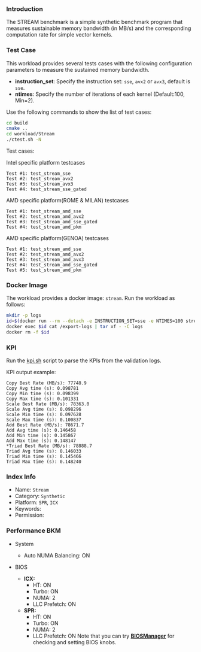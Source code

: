 ### Introduction

The STREAM benchmark is a simple synthetic benchmark program that measures sustainable memory bandwidth (in MB/s) and the corresponding computation rate for simple vector kernels.

### Test Case

This workload provides several tests  cases with the following configuration parameters to measure the sustained memory bandwidth.

- **instruction_set**: Specify the instruction set: `sse`, `avx2` or `avx3`, default is `sse`.
- **ntimes**: Specify the number of iterations of each kernel (Default:100, Min=2).

Use the following commands to show the list of test cases:

```bash
cd build
cmake ..
cd workload/Stream
./ctest.sh -N
```

Test cases:

Intel specific platform testcases

```plaintext
Test #1: test_stream_sse
Test #2: test_stream_avx2
Test #3: test_stream_avx3
Test #4: test_stream_sse_gated
```

AMD specific platform(ROME & MILAN) testcases

```plaintext
Test #1: test_stream_amd_sse
Test #2: test_stream_amd_avx2
Test #3: test_stream_amd_sse_gated
Test #4: test_stream_amd_pkm
```

AMD specific platform(GENOA) testcases

```plaintext
Test #1: test_stream_amd_sse
Test #2: test_stream_amd_avx2
Test #3: test_stream_amd_avx3
Test #4: test_stream_amd_sse_gated
Test #5: test_stream_amd_pkm
```

### Docker Image

The workload provides a docker image: `stream`. 
Run the workload as follows:

```bash
mkdir -p logs
id=$(docker run --rm --detach -e INSTRUCTION_SET=sse -e NTIMES=100 stream)
docker exec $id cat /export-logs | tar xf - -C logs
docker rm -f $id
```

### KPI

Run the [kpi.sh](kpi.sh) script to parse the KPIs from the validation logs.

KPI output example:

```log
Copy Best Rate (MB/s): 77748.9
Copy Avg time (s): 0.098781
Copy Min time (s): 0.098399
Copy Max time (s): 0.101331
Scale Best Rate (MB/s): 78363.0
Scale Avg time (s): 0.098296
Scale Min time (s): 0.097628
Scale Max time (s): 0.100837
Add Best Rate (MB/s): 78671.7
Add Avg time (s): 0.146458
Add Min time (s): 0.145867
Add Max time (s): 0.148147
*Triad Best Rate (MB/s): 78888.7
Triad Avg time (s): 0.146033
Triad Min time (s): 0.145466
Triad Max time (s): 0.148240
```

### Index Info

- Name: `Stream`  
- Category: `Synthetic`  
- Platform: `SPR`, `ICX`
- Keywords:
- Permission:

### Performance BKM

- System
  - Auto NUMA Balancing: ON

- BIOS
  - **ICX:**
    - HT: ON
    - Turbo: ON
    - NUMA: 2
    - LLC Prefetch: ON
  - **SPR:**
    - HT: ON
    - Turbo: ON
    - NUMA: 2
    - LLC Prefetch: ON
    Note that you can try [**BIOSManager**](https://github.com/intel-sandbox/BIOSManager) for checking and setting BIOS knobs.
